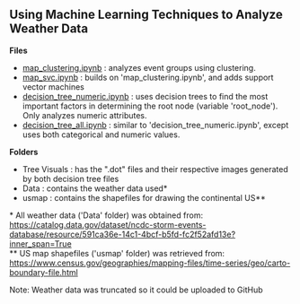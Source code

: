 ## __Using Machine Learning Techniques to Analyze Weather Data__

__Files__<br>
- [map_clustering.ipynb](https://github.com/gartenb/machine-learning-weather-analysis/blob/master/map_clustering.ipynb) : analyzes event groups using clustering.<br>
- [map\_svc.ipynb](https://github.com/gartenb/machine-learning-weather-analysis/blob/master/map_svc.ipynb) : builds on 'map_clustering.ipynb', and adds support vector machines<br>
- [decision\_tree_numeric.ipynb](https://github.com/gartenb/machine-learning-weather-analysis/blob/master/decision_tree_numeric.ipynb) : uses decision trees to find the most important factors in determining the root node (variable 'root\_node'). Only analyzes numeric attributes.<br>
- [decision\_tree\_all.ipynb](https://github.com/gartenb/machine-learning-weather-analysis/blob/master/decision_tree_all.ipynb) : similar to 'decision\_tree_numeric.ipynb', except uses both categorical and numeric values.<br>

__Folders__<br>
- Tree Visuals : has the ".dot" files and their respective images generated by both decision tree files<br>
- Data : contains the weather data used\*<br>
- usmap : contains the shapefiles for drawing the continental US\*\*

\* All weather data ('Data' folder) was obtained from: https://catalog.data.gov/dataset/ncdc-storm-events-database/resource/591ca36e-14c1-4bcf-b5fd-fc2f52afd13e?inner_span=True<br>
\*\* US map shapefiles ('usmap' folder) was retrieved from: https://www.census.gov/geographies/mapping-files/time-series/geo/carto-boundary-file.html<br>

Note: Weather data was truncated so it could be uploaded to GitHub
